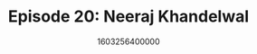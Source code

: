 ---
templateKey: podcast-episode
public: true
url: podcast/episode-20-neeraj-khandelwal
title: " Episode 20: Neeraj Khandelwal "
description:  We go down the rabbit hole with Neeraj Khandelwal, Co-founder of CoinDCX, the largest crypto exchange in India. He shares his story as an early Bitcoin adopter, how his company is opening gateways to new forms of investing, thoughts on the state of defi, and why the blockchain is key to our economic freedom. 
date: 1603256400000
featuredimage: /img/podcast/EpisodeHeader_Website_NKhandelwal.jpg
socialimage: https://www.orchid.com/assets/img/podcast/EpisodeHeader_NKhandewal.png
platformurls:
 - https://podcasts.apple.com/us/podcast/indias-crypto-boom-and-the-state-of-defi/id1516705670?i=1000495555877
 - https://open.spotify.com/episode/3AoRRx18chah5ApJ8pwjcc
 - https://www.stitcher.com/show/follow-the-white-rabbit/episode/indias-crypto-boom-and-the-state-of-defi-78759675
 - https://www.deezer.com/us/episode/254236272
 - https://www.podbean.com/media/share/dir-d6v4p-b8f1e59
 - https://tunein.com/podcasts/Technology-Podcasts/Follow-the-White-Rabbit-p1330281/?topicId=158176154
---